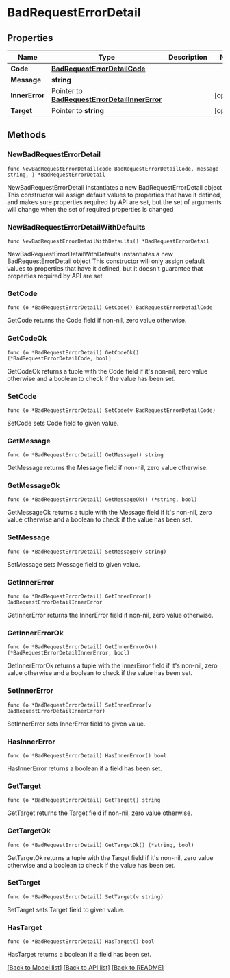 # BadRequestErrorDetail

## Properties

Name | Type | Description | Notes
------------ | ------------- | ------------- | -------------
**Code** | [**BadRequestErrorDetailCode**](BadRequestErrorDetailCode.md) |  | 
**Message** | **string** |  | 
**InnerError** | Pointer to [**BadRequestErrorDetailInnerError**](BadRequestErrorDetailInnerError.md) |  | [optional] 
**Target** | Pointer to **string** |  | [optional] 

## Methods

### NewBadRequestErrorDetail

`func NewBadRequestErrorDetail(code BadRequestErrorDetailCode, message string, ) *BadRequestErrorDetail`

NewBadRequestErrorDetail instantiates a new BadRequestErrorDetail object
This constructor will assign default values to properties that have it defined,
and makes sure properties required by API are set, but the set of arguments
will change when the set of required properties is changed

### NewBadRequestErrorDetailWithDefaults

`func NewBadRequestErrorDetailWithDefaults() *BadRequestErrorDetail`

NewBadRequestErrorDetailWithDefaults instantiates a new BadRequestErrorDetail object
This constructor will only assign default values to properties that have it defined,
but it doesn't guarantee that properties required by API are set

### GetCode

`func (o *BadRequestErrorDetail) GetCode() BadRequestErrorDetailCode`

GetCode returns the Code field if non-nil, zero value otherwise.

### GetCodeOk

`func (o *BadRequestErrorDetail) GetCodeOk() (*BadRequestErrorDetailCode, bool)`

GetCodeOk returns a tuple with the Code field if it's non-nil, zero value otherwise
and a boolean to check if the value has been set.

### SetCode

`func (o *BadRequestErrorDetail) SetCode(v BadRequestErrorDetailCode)`

SetCode sets Code field to given value.


### GetMessage

`func (o *BadRequestErrorDetail) GetMessage() string`

GetMessage returns the Message field if non-nil, zero value otherwise.

### GetMessageOk

`func (o *BadRequestErrorDetail) GetMessageOk() (*string, bool)`

GetMessageOk returns a tuple with the Message field if it's non-nil, zero value otherwise
and a boolean to check if the value has been set.

### SetMessage

`func (o *BadRequestErrorDetail) SetMessage(v string)`

SetMessage sets Message field to given value.


### GetInnerError

`func (o *BadRequestErrorDetail) GetInnerError() BadRequestErrorDetailInnerError`

GetInnerError returns the InnerError field if non-nil, zero value otherwise.

### GetInnerErrorOk

`func (o *BadRequestErrorDetail) GetInnerErrorOk() (*BadRequestErrorDetailInnerError, bool)`

GetInnerErrorOk returns a tuple with the InnerError field if it's non-nil, zero value otherwise
and a boolean to check if the value has been set.

### SetInnerError

`func (o *BadRequestErrorDetail) SetInnerError(v BadRequestErrorDetailInnerError)`

SetInnerError sets InnerError field to given value.

### HasInnerError

`func (o *BadRequestErrorDetail) HasInnerError() bool`

HasInnerError returns a boolean if a field has been set.

### GetTarget

`func (o *BadRequestErrorDetail) GetTarget() string`

GetTarget returns the Target field if non-nil, zero value otherwise.

### GetTargetOk

`func (o *BadRequestErrorDetail) GetTargetOk() (*string, bool)`

GetTargetOk returns a tuple with the Target field if it's non-nil, zero value otherwise
and a boolean to check if the value has been set.

### SetTarget

`func (o *BadRequestErrorDetail) SetTarget(v string)`

SetTarget sets Target field to given value.

### HasTarget

`func (o *BadRequestErrorDetail) HasTarget() bool`

HasTarget returns a boolean if a field has been set.


[[Back to Model list]](../README.md#documentation-for-models) [[Back to API list]](../README.md#documentation-for-api-endpoints) [[Back to README]](../README.md)


